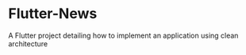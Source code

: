# Flutter-News
A Flutter project detailing how to implement an application using clean architecture
